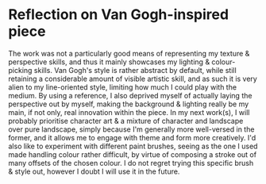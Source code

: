 # Reflection on Van Gogh-inspired piece
<p>The work was not a particularly good means of representing my texture & perspective skills,
and thus it mainly showcases my lighting & colour-picking skills. Van Gogh's style is rather abstract by default, while still retaining a considerable amount of visible artistic skill,
and as such it is very alien to my line-oriented style, limiting how much I could play with the medium. By using a reference, I also deprived myself of actually laying the perspective out by myself, 
making the background & lighting really be my main, if not only, real innovation within the piece. In my next work(s), I will probably prioritise character art & a mixture of character and landscape over pure landscape, simply because I'm generally more well-versed in the former, and it allows me to engage with theme and form more creatively. I'd also like to experiment with different paint brushes, seeing as the one I used made handling colour rather difficult, by virtue of composing a stroke out of many offsets of the chosen colour. I do not regret trying this specific brush & style out, however I doubt I will use it in the future.</p>